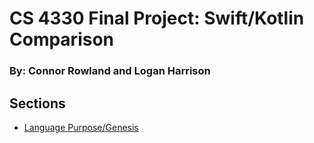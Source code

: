 # CS 4330 Final Project: Swift/Kotlin Comparison
### By: Connor Rowland and Logan Harrison

## Sections
- [Language Purpose/Genesis](Pages/LanguagePurpose.md)
